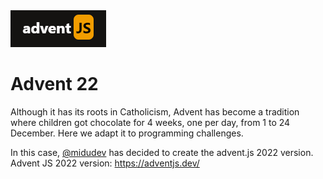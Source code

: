<img src="./assets/advent-logo.PNG" />

# Advent 22

Although it has its roots in Catholicism, Advent has become a tradition where children got chocolate for 4 weeks, one per day, from 1 to 24 December. Here we adapt it to programming challenges.

In this case, [@midudev](https://twitter.com/midudev) has decided to create the advent.js 2022 version.
Advent JS 2022 version: https://adventjs.dev/
